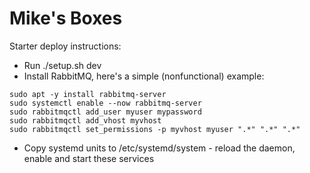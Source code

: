 # Mike's Boxes

Starter deploy instructions:

 - Run ./setup.sh dev
 - Install RabbitMQ, here's a simple (nonfunctional) example:
```
sudo apt -y install rabbitmq-server
sudo systemctl enable --now rabbitmq-server
sudo rabbitmqctl add_user myuser mypassword
sudo rabbitmqctl add_vhost myvhost
sudo rabbitmqctl set_permissions -p myvhost myuser ".*" ".*" ".*"
```
 - Copy systemd units to /etc/systemd/system - reload the daemon, enable and start these services
